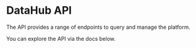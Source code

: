 # DataHub API

The API provides a range of endpoints to query and manage the platform.

You can explore the API via the docs below.

<div id="swagger-ui"></div>
<script src="../../js/dist/swagger-ui-bundle.js"> </script>
<script src="../../js/dist/swagger-ui-standalone-preset.js"> </script>
<script>
window.onload = function() {
  // Build a system
  const ui = SwaggerUIBundle({
    url: "https://staging.datapackaged.com/api/swagger.json",
    dom_id: '#swagger-ui',
    validatorUrl : null,
    presets: [
      SwaggerUIBundle.presets.apis,
      SwaggerUIStandalonePreset
    ],
    plugins: [
      SwaggerUIBundle.plugins.DownloadUrl
    ],
    layout: "StandaloneLayout"
  })

  window.ui = ui
}
</script>
